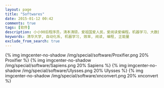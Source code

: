 ```yaml
---
layout: page
title: "Softwares"
date: 2015-01-12 00:42
comments: true
tags: [软件]
description: 小小90后程序员，清本清硕，爱祖国爱人民，爱阅读爱编程。机器学习、大数据处理是工作方向，关注个人效率提升等话题。本博客是为开拓个人知识分享渠道而开，也有助于加速知识积累的内化，欢迎拍砖捧场。
keywords: 清华大学, 自动化系, 机器学习, 效率, 阅读, 编程, 正能量
exclude_from_search: true
---
```


{% img imgcenter-no-shadow /img/special/software/Proxifier.png 20% Proxifier %}
{% img imgcenter-no-shadow /img/special/software/Sapiens.png 20% Sapiens %}
{% img imgcenter-no-shadow /img/special/software/Ulysses.png 20% Ulysses %}
{% img imgcenter-no-shadow /img/special/software/xnconvert.png 20% xnconvert %}
